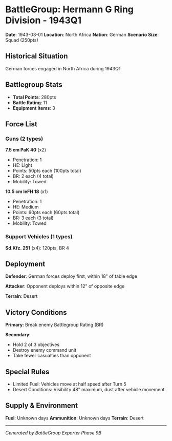 # BattleGroup: Hermann G Ring Division - 1943Q1

**Date**: 1943-03-01
**Location**: North Africa
**Nation**: German
**Scenario Size**: Squad (250pts)

## Historical Situation

German forces engaged in North Africa during 1943Q1.

## Battlegroup Stats

- **Total Points**: 280pts
- **Battle Rating**: 11
- **Equipment Items**: 3

## Force List

### Guns (2 types)

**7.5 cm PaK 40** (x2)
- Penetration: 1
- HE: Light
- Points: 50pts each (100pts total)
- BR: 2 each (4 total)
- Mobility: Towed

**10.5 cm leFH 18** (x1)
- Penetration: 1
- HE: Medium
- Points: 60pts each (60pts total)
- BR: 3 each (3 total)
- Mobility: Towed

### Support Vehicles (1 types)

**Sd.Kfz. 251** (x4): 120pts, BR 4

## Deployment

**Defender**: German forces deploy first, within 18" of table edge

**Attacker**: Opponent deploys within 12" of opposite edge

**Terrain**: Desert

## Victory Conditions

**Primary**: Break enemy Battlegroup Rating (BR)

**Secondary**:
- Hold 2 of 3 objectives
- Destroy enemy command unit
- Take fewer casualties than opponent

## Special Rules

- Limited Fuel: Vehicles move at half speed after Turn 5
- Desert Conditions: Visibility 48" maximum, dust after vehicle movement

## Supply & Environment

**Fuel**: Unknown days
**Ammunition**: Unknown days
**Terrain**: Desert

---

*Generated by BattleGroup Exporter Phase 9B*
